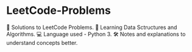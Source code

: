 # LeetCode-Problems

📁 Solutions to LeetCode Problems.
🌱 Learning Data Sctructures and Algorithms.
💻 Language used - Python 3.
🛠️ Notes and explanations to understand concepts better.
